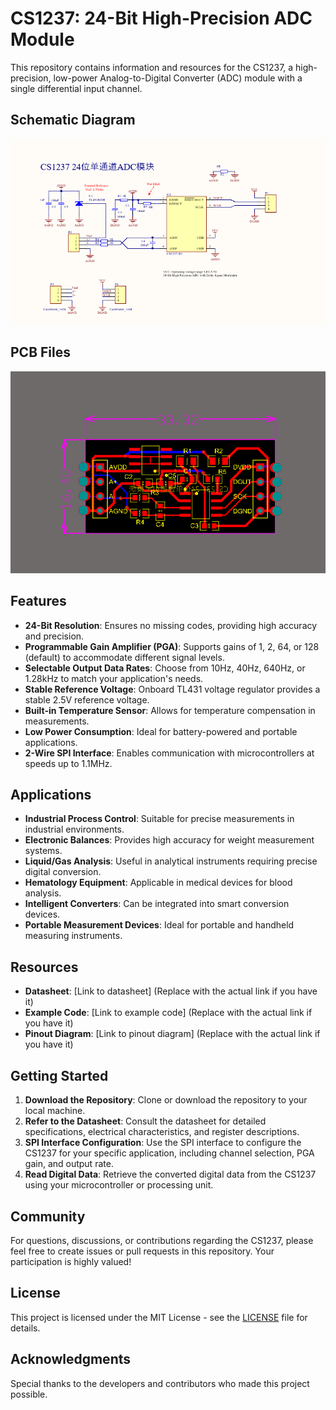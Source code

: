 # CS1237: 24-Bit High-Precision ADC Module

This repository contains information and resources for the CS1237, a high-precision, low-power Analog-to-Digital Converter (ADC) module with a single differential input channel.

## Schematic Diagram
![CH32V003_block.png](https://github.com/yasir-shahzad/CS1237-24-Bit-ADC-Module/blob/master/Images/Schematic.png)

## PCB Files
![CH32V003_block.png](https://github.com/yasir-shahzad/CS1237-24-Bit-ADC-Module/blob/master/Images/PCB%20Board.png)

## Features

- **24-Bit Resolution**: Ensures no missing codes, providing high accuracy and precision.
- **Programmable Gain Amplifier (PGA)**: Supports gains of 1, 2, 64, or 128 (default) to accommodate different signal levels.
- **Selectable Output Data Rates**: Choose from 10Hz, 40Hz, 640Hz, or 1.28kHz to match your application's needs.
- **Stable Reference Voltage**: Onboard TL431 voltage regulator provides a stable 2.5V reference voltage.
- **Built-in Temperature Sensor**: Allows for temperature compensation in measurements.
- **Low Power Consumption**: Ideal for battery-powered and portable applications.
- **2-Wire SPI Interface**: Enables communication with microcontrollers at speeds up to 1.1MHz.

## Applications

- **Industrial Process Control**: Suitable for precise measurements in industrial environments.
- **Electronic Balances**: Provides high accuracy for weight measurement systems.
- **Liquid/Gas Analysis**: Useful in analytical instruments requiring precise digital conversion.
- **Hematology Equipment**: Applicable in medical devices for blood analysis.
- **Intelligent Converters**: Can be integrated into smart conversion devices.
- **Portable Measurement Devices**: Ideal for portable and handheld measuring instruments.

## Resources

- **Datasheet**: [Link to datasheet] (Replace with the actual link if you have it)
- **Example Code**: [Link to example code] (Replace with the actual link if you have it)
- **Pinout Diagram**: [Link to pinout diagram] (Replace with the actual link if you have it)

## Getting Started

1. **Download the Repository**: Clone or download the repository to your local machine.
2. **Refer to the Datasheet**: Consult the datasheet for detailed specifications, electrical characteristics, and register descriptions.
3. **SPI Interface Configuration**: Use the SPI interface to configure the CS1237 for your specific application, including channel selection, PGA gain, and output rate.
4. **Read Digital Data**: Retrieve the converted digital data from the CS1237 using your microcontroller or processing unit.

## Community

For questions, discussions, or contributions regarding the CS1237, please feel free to create issues or pull requests in this repository. Your participation is highly valued!

## License

This project is licensed under the MIT License - see the [LICENSE](LICENSE) file for details.

## Acknowledgments

Special thanks to the developers and contributors who made this project possible.


